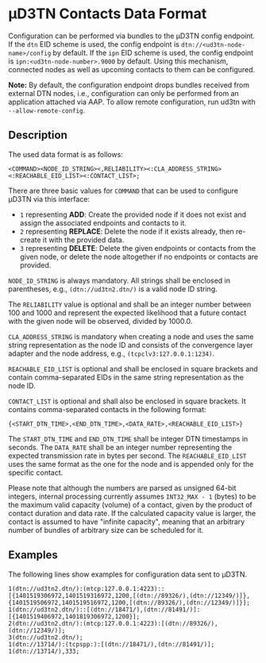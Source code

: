 # µD3TN Contacts Data Format

Configuration can be performed via bundles to the µD3TN config endpoint.
If the `dtn` EID scheme is used, the config endpoint is `dtn://<ud3tn-node-name>/config` by default. If the `ipn` EID scheme is used, the config endpoint is `ipn:<ud3tn-node-number>.9000` by default.
Using this mechanism, connected nodes as well as upcoming contacts to them can be configured.

**Note:** By default, the configuration endpoint drops bundles received from external DTN nodes, i.e., configuration can only be performed from an application attached via AAP.
To allow remote configuration, run ud3tn with `--allow-remote-config`.

## Description

The used data format is as follows:

```
<COMMAND><NODE_ID_STRING><,RELIABILITY><:CLA_ADDRESS_STRING><:REACHABLE_EID_LIST><:CONTACT_LIST>;
```

There are three basic values for `COMMAND` that can be used to configure µD3TN via this interface:
  * `1` representing **ADD**: Create the provided node if it does not exist and assign the associated endpoints and contacts to it.
  * `2` representing **REPLACE**: Delete the node if it exists already, then re-create it with the provided data.
  * `3` representing **DELETE**: Delete the given endpoints or contacts from the given node, or delete the node altogether if no endpoints or contacts are provided.

`NODE_ID_STRING` is always mandatory. All strings shall be enclosed in parentheses, e.g., `(dtn://ud3tn2.dtn/)` is a valid node ID string.

The `RELIABILITY` value is optional and shall be an integer number between 100 and 1000 and represent the expected likelihood that a future contact with the given node will be observed, divided by 1000.0.

`CLA_ADDRESS_STRING` is mandatory when creating a node and uses the same string representation as the node ID and consists of the convergence layer adapter and the node address, e.g., `(tcpclv3:127.0.0.1:1234)`.

`REACHABLE_EID_LIST` is optional and shall be enclosed in square brackets and contain comma-separated EIDs in the same string representation as the node ID.

`CONTACT_LIST` is optional and shall also be enclosed in square brackets. It contains comma-separated contacts in the following format:

```
{<START_DTN_TIME>,<END_DTN_TIME>,<DATA_RATE>,<REACHABLE_EID_LIST>}
```

The `START_DTN_TIME` and `END_DTN_TIME` shall be integer DTN timestamps in seconds. The `DATA_RATE` shall be an integer number representing the expected transmission rate in bytes per second. The `REACHABLE_EID_LIST` uses the same format as the one for the node and is appended only for the specific contact.

Please note that although the numbers are parsed as unsigned 64-bit integers, internal processing currently assumes `INT32_MAX - 1` (bytes) to be the maximum valid capacity (volume) of a contact, given by the product of contact duration and data rate. If the calculated capacity value is larger, the contact is assumed to have "infinite capacity", meaning that an arbitrary number of bundles of arbitrary size can be scheduled for it.

## Examples

The following lines show examples for configuration data sent to µD3TN.

```
1(dtn://ud3tn2.dtn/):(mtcp:127.0.0.1:4223)::[{1401519306972,1401519316972,1200,[(dtn://89326/),(dtn://12349/)]},{1401519506972,1401519516972,1200,[(dtn://89326/),(dtn://12349/)]}];
1(dtn://ud3tn2.dtn/)::[(dtn://18471/),(dtn://81491/)]:[{1401519406972,1401819306972,1200}];
2(dtn://ud3tn2.dtn/):(mtcp:127.0.0.1:4223):[(dtn://89326/),(dtn://12349/)];
3(dtn://ud3tn2.dtn/);
1(dtn://13714/):(tcpspp:):[(dtn://18471/),(dtn://81491/)];
1(dtn://13714/),333;
```
